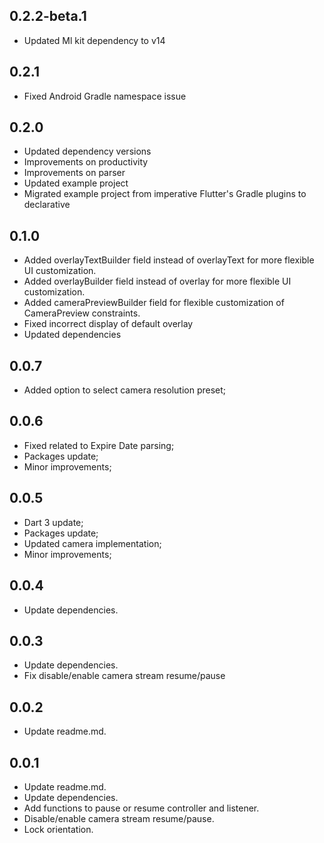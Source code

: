 ## 0.2.2-beta.1

* Updated Ml kit dependency to v14

## 0.2.1

* Fixed Android Gradle namespace issue

## 0.2.0

* Updated dependency versions
* Improvements on productivity
* Improvements on parser
* Updated example project
* Migrated example project from imperative Flutter's Gradle plugins to declarative

## 0.1.0

* Added overlayTextBuilder field instead of overlayText for more flexible UI customization.
* Added overlayBuilder field instead of overlay for more flexible UI customization.
* Added cameraPreviewBuilder field for flexible customization of CameraPreview constraints.
* Fixed incorrect display of default overlay
* Updated dependencies

## 0.0.7

* Added option to select camera resolution preset;

## 0.0.6

* Fixed related to Expire Date parsing;
* Packages update;
* Minor improvements;

## 0.0.5

* Dart 3 update;
* Packages update;
* Updated camera implementation;
* Minor improvements;

## 0.0.4

* Update dependencies.

## 0.0.3

* Update dependencies.
* Fix disable/enable camera stream resume/pause

## 0.0.2

* Update readme.md.

## 0.0.1

* Update readme.md.
* Update dependencies.
* Add functions to pause or resume controller and listener.
* Disable/enable camera stream resume/pause.
* Lock orientation.


